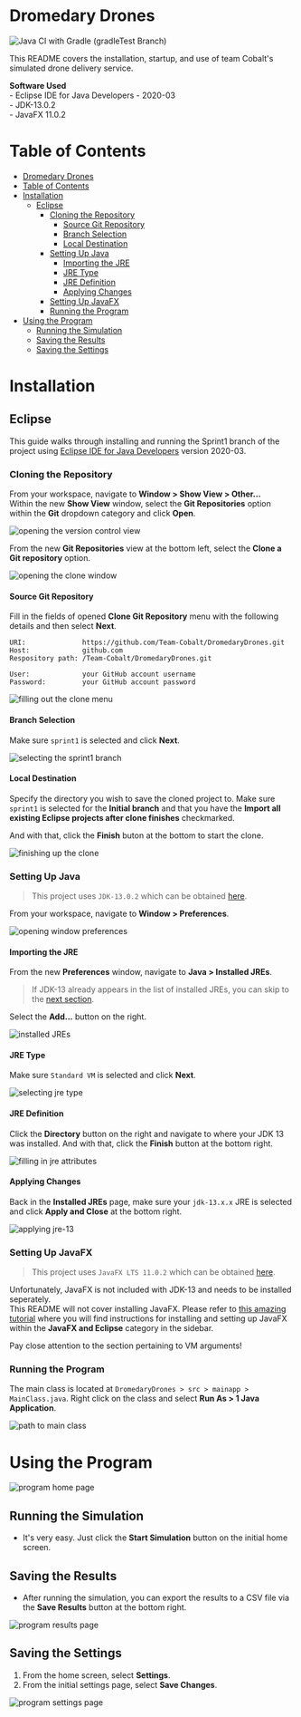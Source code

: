 # Dromedary Drones

![Java CI with Gradle (gradleTest Branch)](https://github.com/Team-Cobalt/DromedaryDrones/workflows/Java%20CI%20with%20Gradle%20(gradleTest%20Branch)/badge.svg)

This README covers the installation, startup, and use of team Cobalt's simulated drone delivery service.

**Software Used**<br>
\- Eclipse IDE for Java Developers - 2020-03<br>
\- JDK-13.0.2<br>
\- JavaFX 11.0.2<br>

# Table of Contents

- [Dromedary Drones](#dromedary-drones)
- [Table of Contents](#table-of-contents)
- [Installation](#installation)
  - [Eclipse](#eclipse)
    - [Cloning the Repository](#cloning-the-repository)
      - [Source Git Repository](#source-git-repository)
      - [Branch Selection](#branch-selection)
      - [Local Destination](#local-destination)
    - [Setting Up Java](#setting-up-java)
      - [Importing the JRE](#importing-the-jre)
      - [JRE Type](#jre-type)
      - [JRE Definition](#jre-definition)
      - [Applying Changes](#applying-changes)
    - [Setting Up JavaFX](#setting-up-javafx)
    - [Running the Program](#running-the-program)
- [Using the Program](#using-the-program)
  - [Running the Simulation](#running-the-simulation)
  - [Saving the Results](#saving-the-results)
  - [Saving the Settings](#saving-the-settings)

# Installation

## Eclipse

This guide walks through installing and running the Sprint1 branch of the project using [Eclipse IDE for Java Developers][eclipse-website] version 2020-03.

### Cloning the Repository

From your workspace, navigate to **Window > Show View > Other...**<br>
Within the new **Show View** window, select the **Git Repositories** option within the **Git** dropdown category and click **Open**.

![opening the version control view][eclipse-clone1]

From the new **Git Repositories** view at the bottom left, select the **Clone a Git repository** option.

![opening the clone window][eclipse-clone2]

#### Source Git Repository

Fill in the fields of opened **Clone Git Repository** menu with the following details and then select **Next**.

```
URI:              https://github.com/Team-Cobalt/DromedaryDrones.git
Host:             github.com
Respository path: /Team-Cobalt/DromedaryDrones.git

User:             your GitHub account username
Password:         your GitHub account password
```

![filling out the clone menu][eclipse-clone3]

#### Branch Selection

Make sure `sprint1` is selected and click **Next**.

![selecting the sprint1 branch][eclipse-clone4]

#### Local Destination

Specify the directory you wish to save the cloned project to. Make sure `sprint1` is selected for the **Initial branch** and that you have the __Import all existing Eclipse projects after clone finishes__ checkmarked.

And with that, click the **Finish** buton at the bottom to start the clone.

![finishing up the clone][eclipse-clone5]


### Setting Up Java

> This project uses `JDK-13.0.2` which can be obtained [here][java-13-download].

From your workspace, navigate to **Window > Preferences**.

![opening window preferences][eclipse-java1]

#### Importing the JRE

From the new **Preferences** window, navigate to **Java > Installed JREs**.

> If JDK-13 already appears in the list of installed JREs, you can skip to the [next section](#setting-up-javafx). 

Select the **Add...** button on the right.

![installed JREs][eclipse-java2]

#### JRE Type

Make sure `Standard VM` is selected and click **Next**.

![selecting jre type][eclipse-java3]

#### JRE Definition

Click the **Directory** button on the right and navigate to where your JDK 13 was installed. And with that, click the **Finish** button at the bottom right.

![filling in jre attributes][eclipse-java4]

#### Applying Changes

Back in the **Installed JREs** page, make sure your `jdk-13.x.x` JRE is selected and click **Apply and Close** at the bottom right.

![applying jre-13][eclipse-java5]

### Setting Up JavaFX

> This project uses `JavaFX LTS 11.0.2` which can be obtained [here][javafx-11-download].

Unfortunately, JavaFX is not included with JDK-13 and needs to be installed seperately.<br>
This README will not cover installing JavaFX. Please refer to [this amazing tutorial][javafx-11-install] where you will find instructions for installing and setting up JavaFX within the **JavaFX and Eclipse** category in the sidebar.

Pay close attention to the section pertaining to VM arguments!

### Running the Program

The main class is located at `DromedaryDrones > src > mainapp > MainClass.java`.
Right click on the class and select **Run As > 1 Java Application**.

![path to main class][eclipse-java6]

# Using the Program

![program home page][program-home]

## Running the Simulation
- It's very easy. Just click the **Start Simulation** button on the initial home screen.

## Saving the Results
- After running the simulation, you can export the results to a CSV file via the **Save Results** button at the bottom right.

![program results page][program-results]

## Saving the Settings
1. From the home screen, select **Settings**.
2. From the initial settings page, select **Save Changes**.

![program settings page][program-settings1]




[eclipse-website]: https://www.eclipse.org/eclipseide/

[eclipse-clone1]: images/eclipse-clone1.jpg
[eclipse-clone2]: images/eclipse-clone2.jpg
[eclipse-clone3]: images/eclipse-clone3.jpg
[eclipse-clone4]: images/eclipse-clone4.jpg
[eclipse-clone5]: images/eclipse-clone5.jpg

[eclipse-java1]: images/eclipse-java1.jpg
[eclipse-java2]: images/eclipse-java2.jpg
[eclipse-java3]: images/eclipse-java3.jpg
[eclipse-java4]: images/eclipse-java4.jpg
[eclipse-java5]: images/eclipse-java5.jpg
[eclipse-java6]: images/eclipse-java6.jpg

[program-home]: images/program-home.jpg
[program-results]: images/program-results.jpg
[program-settings1]: images/program-settings.jpg

[java-13-download]: https://www.oracle.com/java/technologies/javase-jdk13-downloads.html

[javafx-11-download]: https://gluonhq.com/products/javafx/
[javafx-11-install]: https://openjfx.io/openjfx-docs/#install-javafx